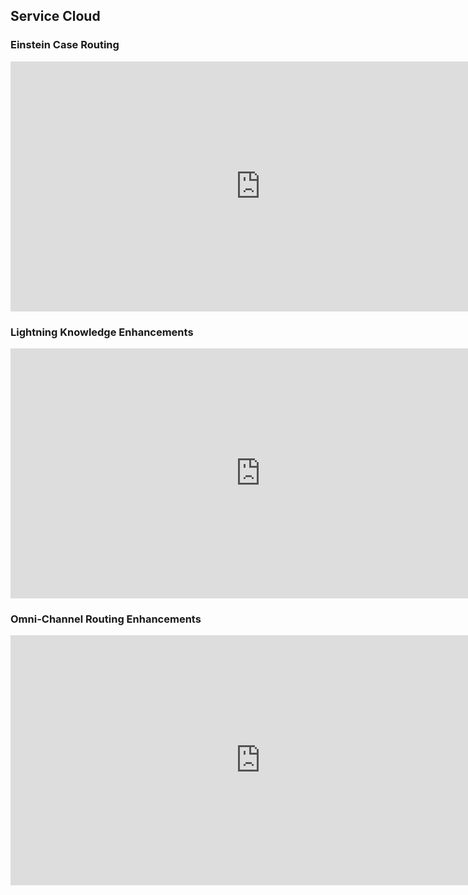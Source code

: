 ## Service Cloud

### Einstein Case Routing

<iframe width="800" height="400" src="https://www.youtube.com/embed/BICzuAT8AWk" frameborder="0" allow="accelerometer; autoplay; encrypted-media; gyroscope; picture-in-picture" allowfullscreen></iframe>


### Lightning Knowledge Enhancements

<iframe width="800" height="400" src="https://www.youtube.com/embed/S__zx1Qdt40" frameborder="0" allow="accelerometer; autoplay; encrypted-media; gyroscope; picture-in-picture" allowfullscreen></iframe>

### Omni-Channel Routing Enhancements

<iframe width="800" height="400" src="https://www.youtube.com/embed/ph0xZlBxt3k" frameborder="0" allow="accelerometer; autoplay; encrypted-media; gyroscope; picture-in-picture" allowfullscreen></iframe>


